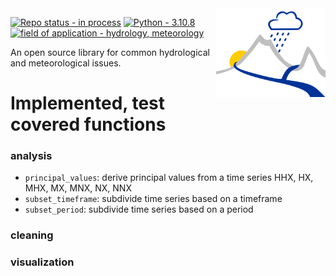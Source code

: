 <img align="right" src="images/logo.svg" alt="logo" width="175"/>   

[![Repo status - in process](https://img.shields.io/static/v1?label=Repo+status&message=in+process&color=ff8300&style=for-the-badge)](https://)
[![Python - 3.10.8](https://img.shields.io/static/v1?label=Python&message=3.10.8&color=yellow&style=for-the-badge&logo=python)](https://)
[![field of application - hydrology, meteorology](https://img.shields.io/static/v1?label=field+of+application&message=hydrology%2C+meteorology&color=blue&style=for-the-badge)](https://)


An open source library for common hydrological and meteorological issues.

# Implemented, test covered functions

### analysis
- ```principal_values```: derive principal values from a time series HHX, HX, MHX, MX, MNX, NX, NNX
- `subset_timeframe`: subdivide time series based on a timeframe
- `subset_period`: subdivide time series based on a period

### cleaning
### visualization